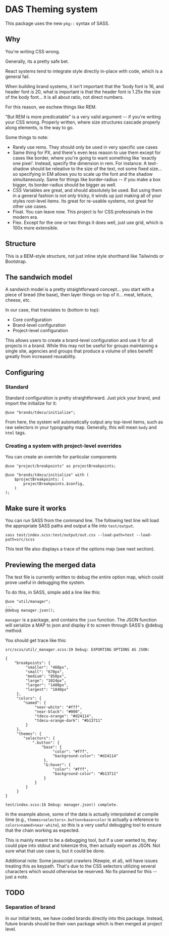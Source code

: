 # DAS Theming system

This package uses the new `pkg::` syntax of SASS.

## Why
You're writing CSS wrong.

Generally, its a pretty safe bet.  

React systems tend to integrate style directly in-place with code, which is a general fail.

When building brand systems, it isn't important that the 'body font is 16, and header font is 20, what is important is that the header font is 1.25x the size of the body font... it is all about ratio, not direct numbers.

For this reason, we eschew things like REM.

"But REM is more predicatable" is a very valid argument -- if you're writing your CSS wrong.  Properly written, where size structures cascade properly along elements, is the way to go.

Some things to note:

* Rarely use rems.  They should only be used in very specific use cases
* Same thing for PX, and there's even less reason to use them except for cases like border, where you're going to want something like 'exactly one pixel'.  Instead, specify the dimension in rem.  For instance:  A text-shadow should be releative to the size of the text, not some fixed size... so specifying in EM allows you to scale up the font and the shadow simultaneously.  Same for things like border-radius -- if you make a box bigger, its border-radius should be bigger as well.
* CSS Variables are great, and should absolutely be used.  But using them in a general fashion is not only tricky, it winds up just making all of your styles root-level items.  Its great for re-usable systems, not great for other use cases.
* Float.  You can leave now.  This project is for CSS professinals in the modern era.
* Flex.  Except for the one or two things it does well, just use grid, which is 100x more extensible.

## Structure
This is a BEM-style structure, not just inline style shorthand like Tailwinds or Bootstrap.

## The sandwich model

A sandwich model is a pretty straightforward concept... you start with a piece of bread (the base), then layer things on top of it... meat, lettuce, cheese, etc.

In our case, that translates to (bottom to top):

* Core configuration
* Brand-level configuration
* Project-level configuration

This allows users to create a brand-level configuration and use it for all projects in a brand.  While this may not be useful for groups maintaining a single site, agencies and groups that produce a volume of sites benefit greatly from increased reusability.

## Configuring

### Standard
Standard configuration is pretty straightforward.  Just pick your brand, and import the initialize for it:

```
@use "brands/tdecu/initialize";
```

From here, the system will automatically output any top-level items, such as raw selectors in your typography map.  Generally, this will mean `body` and `html` tags.


### Creating a system with project-level overrides
You can create an override for particular components 

```
@use "project/breakpoints" as projectBreakpoints;

@use "brands/tdecu/initialize" with (
    $projectBreakpoints: (
        projectBreakpoints.$config,
    )
);
```


## Make sure it works
You can run SASS from the command line.  The following test line will load the appropriate SASS paths and output a file into `test/output`.  

```
sass test/index.scss:test/output/out.css --load-path=test --load-path=src/scss
```

This test file also displays a trace of the options map (see next section).

## Previewing the merged data
The test file is currently written to debug the entire option map, which could prove useful in debugging the system.

To do this, in SASS, simple add a line like this:
```
@use "util/manager";
...
@debug manager.json();
```

`manager` is a package, and contains the `json` function. The JSON function will serialize a MAP to json and display it to screen through SASS's @debug method.

You should get trace like this:

```
src/scss/util/_manager.scss:19 Debug: EXPORTING OPTIONS AS JSON:

{
    "breakpoints": {
         "smaller": "460px",
         "small": "670px",
         "medium": "850px",
         "large": "1024px",
         "larger": "1400px",
         "largest": "1840px"
     },
     "colors": {
        "named": {
             "near-white": "#fff",
             "near-black": "#000",
             "tdecu-orange": "#d24114",
             "tdecu-orange-dark": "#b13711"
         }
     },
     "themes": {
        "selectors": {
            ".button": {
                "base": {
                     "color": "#fff",
                     "background-color": "#d24114"
                 },
                 "&:hover": {
                     "color": "#fff",
                     "background-color": "#b13711"
                 }
             }
         }
     }
}

test/index.scss:16 Debug: manager.json() complete.
```

In the example above, some of the data is actually interpolated at compile time (e.g., `themes>selectors>.button>base>color` is actually a reference to `colors>named>near-white`), so this is a very useful debugging tool to ensure that the chain working as expected.

This is mainly meant to be a debugging tool, but if a user wanted to, they could pipe into stdout and tokenize this, then actually export as JSON.  Not sure what that use case is, but it could be done.

Additional note:  Some javascript crawlers (Kewpie, et al), will have issues treating this as keypath.  That's due to the CSS selectors utilizing several characters which would otherwise be reserved.  No fix planned for this -- just a note.


## TODO
### Separation of brand
In our initial tests, we have coded brands directly into this package.  Instead, future brands should be their own package which is then merged at project level.  
